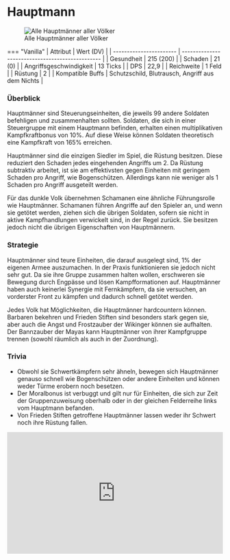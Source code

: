 # Hauptmann

<figure><img src="../../assets/Hauptmannlineup.png" alt="Alle Hauptmänner aller Völker"><figcaption>Alle Hauptmänner aller Völker</figcaption></figure>


=== "Vanilla"
	| Attribut                | Wert (DV)                                        |
	| ----------------------- | ------------------------------------------------ |
	| Gesundheit              | 215 (200)                                        |
	| Schaden                 | 21 (0)                                           |
	| Angriffsgeschwindigkeit | 13 Ticks                                         |
	| DPS                     | 22,9                                             |
	| Reichweite              | 1 Feld                                           |
	| Rüstung                 | 2                                                |
	| Kompatible Buffs        | Schutzschild, Blutrausch, Angriff aus dem Nichts |



### Überblick

Hauptmänner sind Steuerungseinheiten, die jeweils 99 andere Soldaten befehligen und zusammenhalten sollten. Soldaten, die sich in einer Steuergruppe mit einem Hauptmann befinden, erhalten einen multiplikativen Kampfkraftbonus von 10%. Auf diese Weise können Soldaten theoretisch eine Kampfkraft von 165% erreichen.

Hauptmänner sind die einzigen Siedler im Spiel, die Rüstung besitzen. Diese reduziert den Schaden jedes eingehenden Angriffs um 2. Da Rüstung subtraktiv arbeitet, ist sie am effektivsten gegen Einheiten mit geringem Schaden pro Angriff, wie Bogenschützen. Allerdings kann nie weniger als 1 Schaden pro Angriff ausgeteilt werden.

Für das dunkle Volk übernehmen Schamanen eine ähnliche Führungsrolle wie Hauptmänner. Schamanen führen Angriffe auf den Spieler an, und wenn sie getötet werden, ziehen sich die übrigen Soldaten, sofern sie nicht in aktive Kampfhandlungen verwickelt sind, in der Regel zurück. Sie besitzen jedoch nicht die übrigen Eigenschaften von Hauptmännern.

### Strategie

Hauptmänner sind teure Einheiten, die darauf ausgelegt sind, 1% der eigenen Armee auszumachen. In der Praxis funktionieren sie jedoch nicht sehr gut. Da sie ihre Gruppe zusammen halten wollen, erschweren sie Bewegung durch Engpässe und lösen Kampfformationen auf. Hauptmänner haben auch keinerlei Synergie mit Fernkämpfern, da sie versuchen, an vorderster Front zu kämpfen und dadurch schnell getötet werden.

Jedes Volk hat Möglichkeiten, die Hauptmänner hardcountern können. Barbaren bekehren und Frieden Stiften sind besonders stark gegen sie, aber auch die Angst und Frostzauber der Wikinger können sie aufhalten. Der Bannzauber der Mayas kann Hauptmänner von ihrer Kampfgruppe trennen (sowohl räumlich als auch in der Zuordnung).

### Trivia

* Obwohl sie Schwertkämpfern sehr ähneln, bewegen sich Hauptmänner genauso schnell wie Bogenschützen oder andere Einheiten und können weder Türme erobern noch besetzen.
* Der Moralbonus ist verbuggt und gilt nur für Einheiten, die sich zur Zeit der Gruppenzuweisung oberhalb oder in der gleichen Felderreihe links vom Hauptmann befanden.
* Von Frieden Stiften getroffene Hauptmänner lassen weder ihr Schwert noch ihre Rüstung fallen.

<iframe style="width: 100%;aspect-ratio:16/9;" src="https://www.youtube.com/embed/iBRSuLSFDiE" frameborder="0" allowfullscreen></iframe>
